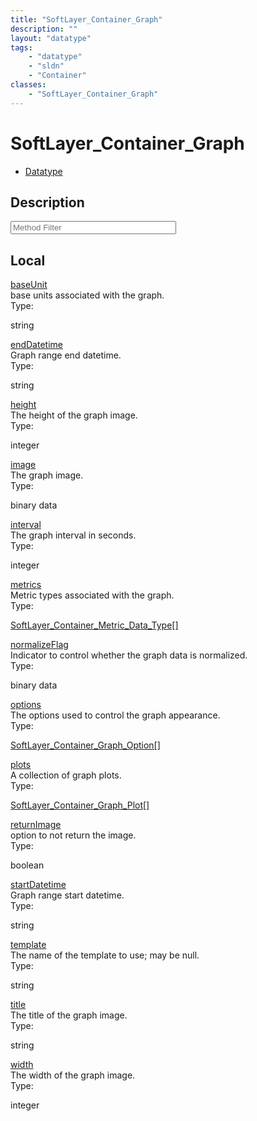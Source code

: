 ```yaml
---
title: "SoftLayer_Container_Graph"
description: ""
layout: "datatype"
tags:
    - "datatype"
    - "sldn"
    - "Container"
classes:
    - "SoftLayer_Container_Graph"
---
```


# SoftLayer_Container_Graph
<div id='service-datatype'>
    <ul id='sldn-reference-tabs'>
        <li id='datatype'> <a href='/reference/datatypes/SoftLayer_Container_Graph' >Datatype</a></li>
    </ul>
</div>

## Description 

<!-- Service Filer BEGIN -->
<div class="view-filters">
        <div class="clearfix">
            <div class="search-input-box">
                <input placeholder="Method Filter" onkeyup="titleSearch(inputId='prop-input', divId='properties', elementClass='prop-row')" 
                    type="text" id="prop-input" value="" size="30" maxlength="128" class="form-text">
            </div>
        </div>
</div>
<!-- Service Filer END -->

<div id="properties" class="content">
    <div id="localProperties" class="prop-content" >
        <h2>Local</h2>
                <div class='prop-row views-row'>
            <span class='views-field-title'><a href="#baseUnit" name=baseUnit>baseUnit</a></span>
            <div class='views-field-body'>base units associated with the graph. </div>
            <span class="type-label">Type:</span> <div class='type-content'><p>string</p></div>
        </div>
                <div class='prop-row views-row'>
            <span class='views-field-title'><a href="#endDatetime" name=endDatetime>endDatetime</a></span>
            <div class='views-field-body'>Graph range end datetime. </div>
            <span class="type-label">Type:</span> <div class='type-content'><p>string</p></div>
        </div>
                <div class='prop-row views-row'>
            <span class='views-field-title'><a href="#height" name=height>height</a></span>
            <div class='views-field-body'>The height of the graph image. </div>
            <span class="type-label">Type:</span> <div class='type-content'><p>integer</p></div>
        </div>
                <div class='prop-row views-row'>
            <span class='views-field-title'><a href="#image" name=image>image</a></span>
            <div class='views-field-body'>The graph image. </div>
            <span class="type-label">Type:</span> <div class='type-content'><p>binary data</p></div>
        </div>
                <div class='prop-row views-row'>
            <span class='views-field-title'><a href="#interval" name=interval>interval</a></span>
            <div class='views-field-body'>The graph interval in seconds. </div>
            <span class="type-label">Type:</span> <div class='type-content'><p>integer</p></div>
        </div>
                <div class='prop-row views-row'>
            <span class='views-field-title'><a href="#metrics" name=metrics>metrics</a></span>
            <div class='views-field-body'>Metric types associated with the graph. </div>
            <span class="type-label">Type:</span> <div class='type-content'><p><a href='/reference/datatypes/SoftLayer_Container_Metric_Data_Type'>SoftLayer_Container_Metric_Data_Type[] </a></p></div>
        </div>
                <div class='prop-row views-row'>
            <span class='views-field-title'><a href="#normalizeFlag" name=normalizeFlag>normalizeFlag</a></span>
            <div class='views-field-body'>Indicator to control whether the graph data is normalized. </div>
            <span class="type-label">Type:</span> <div class='type-content'><p>binary data</p></div>
        </div>
                <div class='prop-row views-row'>
            <span class='views-field-title'><a href="#options" name=options>options</a></span>
            <div class='views-field-body'>The options used to control the graph appearance. </div>
            <span class="type-label">Type:</span> <div class='type-content'><p><a href='/reference/datatypes/SoftLayer_Container_Graph_Option'>SoftLayer_Container_Graph_Option[] </a></p></div>
        </div>
                <div class='prop-row views-row'>
            <span class='views-field-title'><a href="#plots" name=plots>plots</a></span>
            <div class='views-field-body'>A collection of graph plots. </div>
            <span class="type-label">Type:</span> <div class='type-content'><p><a href='/reference/datatypes/SoftLayer_Container_Graph_Plot'>SoftLayer_Container_Graph_Plot[] </a></p></div>
        </div>
                <div class='prop-row views-row'>
            <span class='views-field-title'><a href="#returnImage" name=returnImage>returnImage</a></span>
            <div class='views-field-body'>option to not return the image. </div>
            <span class="type-label">Type:</span> <div class='type-content'><p>boolean</p></div>
        </div>
                <div class='prop-row views-row'>
            <span class='views-field-title'><a href="#startDatetime" name=startDatetime>startDatetime</a></span>
            <div class='views-field-body'>Graph range start datetime. </div>
            <span class="type-label">Type:</span> <div class='type-content'><p>string</p></div>
        </div>
                <div class='prop-row views-row'>
            <span class='views-field-title'><a href="#template" name=template>template</a></span>
            <div class='views-field-body'>The name of the template to use; may be null. </div>
            <span class="type-label">Type:</span> <div class='type-content'><p>string</p></div>
        </div>
                <div class='prop-row views-row'>
            <span class='views-field-title'><a href="#title" name=title>title</a></span>
            <div class='views-field-body'>The title of the graph image. </div>
            <span class="type-label">Type:</span> <div class='type-content'><p>string</p></div>
        </div>
                <div class='prop-row views-row'>
            <span class='views-field-title'><a href="#width" name=width>width</a></span>
            <div class='views-field-body'>The width of the graph image. </div>
            <span class="type-label">Type:</span> <div class='type-content'><p>integer</p></div>
        </div>
            </div>
    </div>


